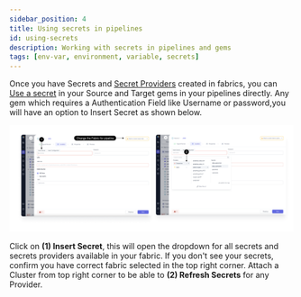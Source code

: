 ```yaml
---
sidebar_position: 4
title: Using secrets in pipelines
id: using-secrets
description: Working with secrets in pipelines and gems
tags: [env-var, environment, variable, secrets]
---
```


Once you have Secrets and [Secret Providers](./secret-management.md) created in fabrics, you can [Use a secret](./using-secrets.md) in your Source and Target gems in your pipelines directly.
Any gem which requires a Authentication Field like Username or password,you will have an option to Insert Secret as shown below.

![use_secret](img/Use_secret.png)

Click on **(1) Insert Secret**, this will open the dropdown for all secrets and secrets providers available in your fabric.
If you don't see your secrets, confirm you have correct fabric selected in the top right corner.
Attach a Cluster from top right corner to be able to **(2) Refresh Secrets** for any Provider.
